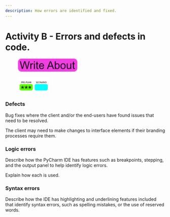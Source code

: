 ```yaml
---
description: How errors are identified and fixed.
---
```


# Activity B - Errors and defects in code.

<div align="left">

<figure><img src=".gitbook/assets/image (87).png" alt=""><figcaption></figcaption></figure>

</div>

<div align="left">

<figure><img src=".gitbook/assets/image (86).png" alt=""><figcaption></figcaption></figure>

</div>

### Defects

Bug fixes where the client and/or the end-users have found issues that need to be resolved.

The client may need to make changes to interface elements if their branding processes require them.

### Logic errors

Describe how the PyCharm IDE has features such as breakpoints, stepping, and the output panel to help identify logic errors.

Explain how each is used.

### Syntax errors

Describe how the IDE has highlighting and underlining features included that identify syntax errors, such as spelling mistakes, or the use of reserved words.
